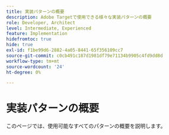 ```yaml
---
title: 実装パターンの概要
description: Adobe Targetで使用できる様々な実装パターンの概要
role: Developer, Architect
level: Intermediate, Experienced
feature: Implementation
hidefromtoc: true
hide: true
exl-id: f1be99d6-2882-4a05-8441-65f356109cc7
source-git-commit: c0cb491c187d1981df79e71134b9905c4fd9dd8d
workflow-type: tm+mt
source-wordcount: '24'
ht-degree: 0%

---
```


# 実装パターンの概要

このページでは、使用可能なすべてのパターンの概要を説明します。

